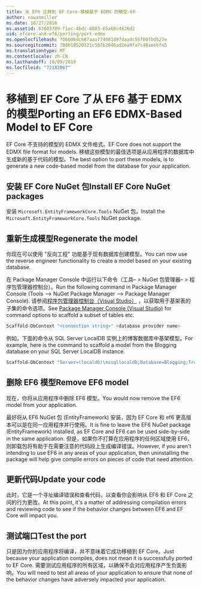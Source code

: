 ```yaml
---
title: 从 EF6 迁移到 EF Core-移植基于 EDMX 的模型-EF
author: rowanmiller
ms.date: 10/27/2016
ms.assetid: 63003709-f1ec-4bdc-8083-65a60c4826d2
uid: efcore-and-ef6/porting/port-edmx
ms.openlocfilehash: f0bb06dc687aaa774981d97daadc55f00fbd527e
ms.sourcegitcommit: 708b18520321c587b2046ad2ea9fa7c48aeebfe5
ms.translationtype: MT
ms.contentlocale: zh-CN
ms.lasthandoff: 10/09/2019
ms.locfileid: "72182067"
---
```

# <a name="porting-an-ef6-edmx-based-model-to-ef-core"></a><span data-ttu-id="b5423-102">移植到 EF Core 了从 EF6 基于 EDMX 的模型</span><span class="sxs-lookup"><span data-stu-id="b5423-102">Porting an EF6 EDMX-Based Model to EF Core</span></span>

<span data-ttu-id="b5423-103">EF Core 不支持的模型的 EDMX 文件格式。</span><span class="sxs-lookup"><span data-stu-id="b5423-103">EF Core does not support the EDMX file format for models.</span></span> <span data-ttu-id="b5423-104">移植这些模型的最佳选项是从应用程序的数据库中生成新的基于代码的模型。</span><span class="sxs-lookup"><span data-stu-id="b5423-104">The best option to port these models, is to generate a new code-based model from the database for your application.</span></span>

## <a name="install-ef-core-nuget-packages"></a><span data-ttu-id="b5423-105">安装 EF Core NuGet 包</span><span class="sxs-lookup"><span data-stu-id="b5423-105">Install EF Core NuGet packages</span></span>

<span data-ttu-id="b5423-106">安装 `Microsoft.EntityFrameworkCore.Tools` NuGet 包。</span><span class="sxs-lookup"><span data-stu-id="b5423-106">Install the `Microsoft.EntityFrameworkCore.Tools` NuGet package.</span></span>

## <a name="regenerate-the-model"></a><span data-ttu-id="b5423-107">重新生成模型</span><span class="sxs-lookup"><span data-stu-id="b5423-107">Regenerate the model</span></span>

<span data-ttu-id="b5423-108">你现在可以使用 "反向工程" 功能基于现有数据库创建模型。</span><span class="sxs-lookup"><span data-stu-id="b5423-108">You can now use the reverse engineer functionality to create a model based on your existing database.</span></span>

<span data-ttu-id="b5423-109">在 Package Manager Console 中运行以下命令（工具– > NuGet 包管理器– > 程序包管理器控制台）。</span><span class="sxs-lookup"><span data-stu-id="b5423-109">Run the following command in Package Manager Console (Tools –> NuGet Package Manager –> Package Manager Console).</span></span> <span data-ttu-id="b5423-110">请参阅[程序包管理器控制台（Visual Studio）](../../core/miscellaneous/cli/powershell.md) ，以获取用于基架表的子集的命令选项。</span><span class="sxs-lookup"><span data-stu-id="b5423-110">See [Package Manager Console (Visual Studio)](../../core/miscellaneous/cli/powershell.md) for command options to scaffold a subset of tables etc.</span></span>

``` powershell
Scaffold-DbContext "<connection string>" <database provider name>
```

<span data-ttu-id="b5423-111">例如，下面的命令从 SQL Server LocalDB 实例上的博客数据库中基架模型。</span><span class="sxs-lookup"><span data-stu-id="b5423-111">For example, here is the command to scaffold a model from the Blogging database on your SQL Server LocalDB instance.</span></span>

``` powershell
Scaffold-DbContext "Server=(localdb)\mssqllocaldb;Database=Blogging;Trusted_Connection=True;" Microsoft.EntityFrameworkCore.SqlServer
```

## <a name="remove-ef6-model"></a><span data-ttu-id="b5423-112">删除 EF6 模型</span><span class="sxs-lookup"><span data-stu-id="b5423-112">Remove EF6 model</span></span>

<span data-ttu-id="b5423-113">现在，你将从应用程序中删除 EF6 模型。</span><span class="sxs-lookup"><span data-stu-id="b5423-113">You would now remove the EF6 model from your application.</span></span>

<span data-ttu-id="b5423-114">最好将从 EF6 NuGet 包 (EntityFramework) 安装，因为 EF Core 和 ef6 更高版本可以是在同一应用程序并行使用。</span><span class="sxs-lookup"><span data-stu-id="b5423-114">It is fine to leave the EF6 NuGet package (EntityFramework) installed, as EF Core and EF6 can be used side-by-side in the same application.</span></span> <span data-ttu-id="b5423-115">但是，如果你不打算在应用程序的任何区域使用 EF6，则卸载包将有助于在需要注意的代码段上生成编译错误。</span><span class="sxs-lookup"><span data-stu-id="b5423-115">However, if you aren't intending to use EF6 in any areas of your application, then uninstalling the package will help give compile errors on pieces of code that need attention.</span></span>

## <a name="update-your-code"></a><span data-ttu-id="b5423-116">更新代码</span><span class="sxs-lookup"><span data-stu-id="b5423-116">Update your code</span></span>

<span data-ttu-id="b5423-117">此时，它是一个寻址编译错误和查看代码，以查看你会影响从 EF6 和 EF Core 之间的行为更改。</span><span class="sxs-lookup"><span data-stu-id="b5423-117">At this point, it's a matter of addressing compilation errors and reviewing code to see if the behavior changes between EF6 and EF Core will impact you.</span></span>

## <a name="test-the-port"></a><span data-ttu-id="b5423-118">测试端口</span><span class="sxs-lookup"><span data-stu-id="b5423-118">Test the port</span></span>

<span data-ttu-id="b5423-119">只是因为你的应用程序将编译，并不意味着它成功移植到 EF Core。</span><span class="sxs-lookup"><span data-stu-id="b5423-119">Just because your application compiles, does not mean it is successfully ported to EF Core.</span></span> <span data-ttu-id="b5423-120">需要测试应用程序的所有区域，以确保不会对应用程序产生负面影响。</span><span class="sxs-lookup"><span data-stu-id="b5423-120">You will need to test all areas of your application to ensure that none of the behavior changes have adversely impacted your application.</span></span>
